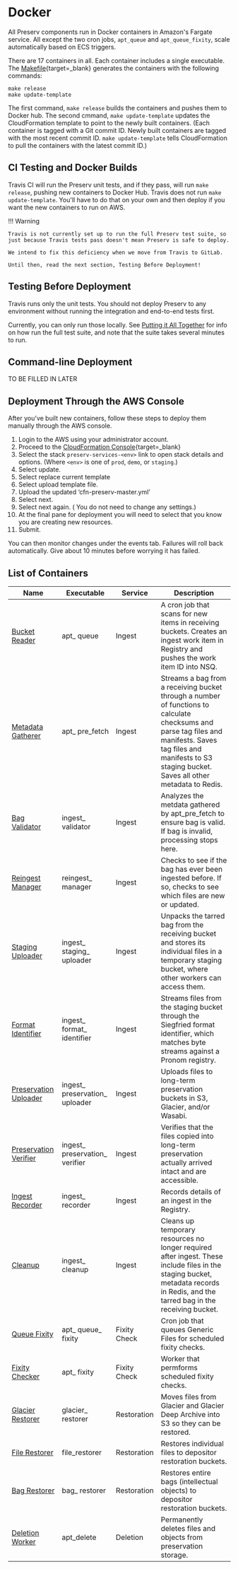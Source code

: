 # Docker

All Preserv components run in Docker containers in Amazon's Fargate service. All except the two cron jobs, `apt_queue` and `apt_queue_fixity`, scale automatically based on ECS triggers.

There are 17 containers in all. Each container includes a single executable. The [Makefile](https://github.com/APTrust/preservation-services/blob/master/Makefile){target=_blank} generates the containers with the following commands:

```
make release
make update-template
```

The first command, `make release` builds the containers and pushes them to Docker hub. The second cmmand, `make update-template` updates the CloudFormation template to point to the newly built containers. (Each container is tagged with a Git commit ID. Newly built containers are tagged with the most recent commit ID. `make update-template` tells CloudFormation to pull the containers with the latest commit ID.)

## CI Testing and Docker Builds

Travis CI will run the Preserv unit tests, and if they pass, will run `make release`, pushing new containers to Docker Hub. Travis does not run `make update-template`. You'll have to do that on your own and then deploy if you want the new containers to run on AWS.

!!! Warning

    Travis is not currently set up to run the full Preserv test suite, so
    just because Travis tests pass doesn't mean Preserv is safe to deploy.

    We intend to fix this deficiency when we move from Travis to GitLab.

    Until then, read the next section, Testing Before Deployment!

## Testing Before Deployment

Travis runs only the unit tests. You should not deploy Preserv to any environment without running the integration and end-to-end tests first.

Currently, you can only run those locally. See [Putting it All Together](/testing/#putting-it-all-together) for info on how run the full test suite, and note that the suite takes several minutes to run.


## Command-line Deployment

TO BE FILLED IN LATER

## Deployment Through the AWS Console

After you've built new containers, follow these steps to deploy them manually through the AWS console.

1. Login to the AWS using your administrator account.
1. Proceed to the [CloudFormation Console](https://us-east-1.console.aws.amazon.com/cloudformation/home?region=us-east-1#/stacks?filteringStatus=active&filteringText=&viewNested=true&hideStacks=false){target=_blank}
1. Select the stack `preserv-services-<env>` link to open stack details and options. (Where `<env>` is one of `prod`, `demo`, or `staging`.)
1. Select update.
1. Select replace current template
1. Select upload template file.
1. Upload the updated ‘cfn-preserv-master.yml’
1. Select next.
1. Select next again. ( You do not need to change any settings.)
1. At the final pane for deployment you will need to select that you know you are creating new resources.
1. Submit.

You can then monitor changes under the events tab. Failures will roll back automatically. Give about 10 minutes before worrying it has failed.

## List of Containers

| Name | Executable | Service | Description |
| ---- | ---------- | ------- | ----------- |
| [Bucket Reader](/workers/ingest/apt-queue) | apt_ queue | Ingest | A cron job that scans for new items in receiving buckets. Creates an ingest work item in Registry and pushes the work item ID into NSQ.
| [Metadata Gatherer](/workers/ingest/pre-fetch) | apt_ pre_fetch | Ingest | Streams a bag from a receiving bucket through a number of functions to calculate checksums and parse tag files and manifests. Saves tag files and manifests to S3 staging bucket. Saves all other metadata to Redis.
| [Bag Validator](/workers/ingest/validator) | ingest_ validator | Ingest | Analyzes the metdata gathered by apt_pre_fetch to ensure bag is valid. If bag is invalid, processing stops here. | ingest02_ bag_ validation
| [Reingest Manager](/workers/ingest/reingest-manager) | reingest_ manager | Ingest | Checks to see if the bag has ever been ingested before. If so, checks to see which files are new or updated.
| [Staging Uploader](/workers/ingest/staging-uploader) | ingest_ staging_ uploader | Ingest | Unpacks the tarred bag from the receiving bucket and stores its individual files in a temporary staging bucket, where other workers can access them.
| [Format Identifier](/workers/ingest/format-identifier) | ingest_ format_ identifier | Ingest | Streams files from the staging bucket through the Siegfried format identifier, which matches byte streams against a Pronom registry.
| [Preservation Uploader](/workers/ingest/preservation-uploader) | ingest_ preservation_ uploader | Ingest | Uploads files to long-term preservation buckets in S3, Glacier, and/or Wasabi.
| [Preservation Verifier](/workers/ingest/preservation-verifier) | ingest_ preservation_ verifier | Ingest | Verifies that the files copied into long-term preservation actually arrived intact and are accessible.
| [Ingest Recorder](/workers/ingest/recorder) | ingest_ recorder | Ingest | Records details of an ingest in the Registry.
| [Cleanup](/workers/ingest/cleanup) | ingest_ cleanup | Ingest | Cleans up temporary resources no longer required after ingest. These include files in the staging bucket, metadata records in Redis, and the tarred bag in the receiving bucket.
| [Queue Fixity](/workers/fixity/) | apt_ queue_ fixity | Fixity Check | Cron job that queues Generic Files for scheduled fixity checks.
| [Fixity Checker](/workers/fixity/) | apt_ fixity | Fixity Check | Worker that permforms scheduled fixity checks.
| [Glacier Restorer](/workers/restoration/#glacier-restoration) | glacier_ restorer | Restoration | Moves files from Glacier and Glacier Deep Archive into S3 so they can be restored.
| [File Restorer](/workers/restoration/#file-restoration) | file_restorer | Restoration | Restores individual files to depositor restoration buckets.
| [Bag Restorer](/workers/restoration/#object-restoration) | bag_ restorer | Restoration | Restores entire bags (intellectual objects) to depositor restoration buckets.
| [Deletion Worker](/workers/deletion/) | apt_delete | Deletion | Permanently deletes files and objects from preservation storage.
